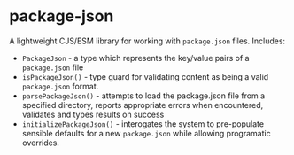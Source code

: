 # package-json

A lightweight CJS/ESM library for working with `package.json` files. Includes:

- `PackageJson` - a type which represents the key/value pairs of a `package.json` file
- `isPackageJson()` - type guard for validating content as being a valid `package.json` format.
- `parsePackageJson()` - attempts to load the package.json file from a specified directory, reports appropriate errors when encountered, validates and types results on success
- `initializePackageJson()` - interogates the system to pre-populate sensible defaults for a new `package.json` while allowing programatic overrides.


